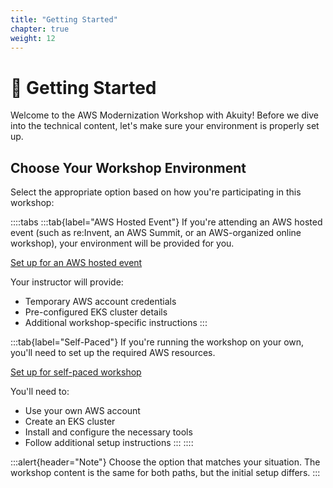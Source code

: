 ```yaml
---
title: "Getting Started"
chapter: true
weight: 12
---
```


# 🏁 Getting Started

Welcome to the AWS Modernization Workshop with Akuity! Before we dive into the technical content, let's make sure your environment is properly set up.

## Choose Your Workshop Environment

Select the appropriate option based on how you're participating in this workshop:

::::tabs
:::tab{label="AWS Hosted Event"}
If you're attending an AWS hosted event (such as re:Invent, an AWS Summit, or an AWS-organized online workshop), your environment will be provided for you.

[Set up for an AWS hosted event](./aws_event)

Your instructor will provide:
- Temporary AWS account credentials
- Pre-configured EKS cluster details
- Additional workshop-specific instructions
:::

:::tab{label="Self-Paced"}
If you're running the workshop on your own, you'll need to set up the required AWS resources.

[Set up for self-paced workshop](./self_paced)

You'll need to:
- Use your own AWS account
- Create an EKS cluster
- Install and configure the necessary tools
- Follow additional setup instructions
:::
::::

:::alert{header="Note"}
Choose the option that matches your situation. The workshop content is the same for both paths, but the initial setup differs.
:::
